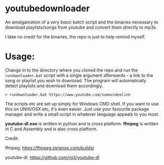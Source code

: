 # youtubedownloader

An amalgamation of a *very basic* batch script and the binaries necessary to download playlists/songs from youtube and convert them directly to mp3s.

I take no credit for the binaries, the repo is just to help remind myself.

# Usage:

Change in to the directory where you cloned the repo and run the `rundownloader.bat` script with a single argument afterwards - a link to the song or playlist you wish to download. The program will automatically detect playlists and download them accordingly.

`> rundownloader.bat https://www.youtube.com/somevideolink`


The scripts etc are set up simply for Windows CMD shell. If you want to use this on UNIX/OSX etc, it's even easier. Just use your favourite package manager and write a small script in whatever language appeals to you most.

**youtube-dl.exe** is written in python and is cross platform.
**ffmpeg** is written in C and Assembly and is also cross platform.


Credit:

ffmpeg:
https://ffmpeg.zeranoe.com/builds/

youtube-dl:
https://github.com/rg3/youtube-dl

